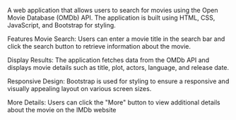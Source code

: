 A web application that allows users to search for movies using the Open Movie Database (OMDb) API. The application is built using HTML, CSS, JavaScript, and Bootstrap for styling.

Features
Movie Search: Users can enter a movie title in the search bar and click the search button to retrieve information about the movie.

Display Results: The application fetches data from the OMDb API and displays movie details such as title, plot, actors, language, and release date.

Responsive Design: Bootstrap is used for styling to ensure a responsive and visually appealing layout on various screen sizes.

More Details: Users can click the "More" button to view additional details about the movie on the IMDb website
